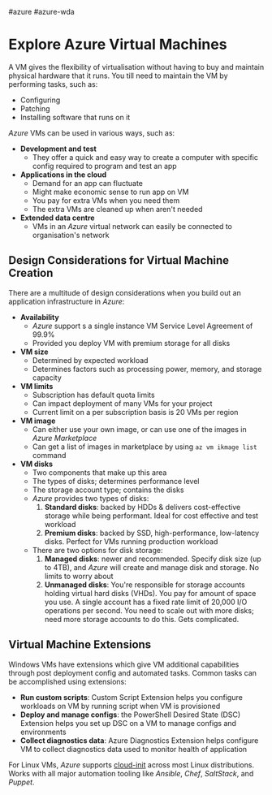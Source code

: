 #azure #azure-wda 

# Explore Azure Virtual Machines
A VM gives the flexibility of virtualisation without having to buy and maintain physical hardware that it runs.
You till need to maintain the VM by performing tasks, such as:
- Configuring
- Patching
- Installing software that runs on it

*Azure* VMs can be used in various ways, such as:
- **Development and test**
	- They offer a quick and easy way to create a computer with specific config required to program and test an app
- **Applications in the cloud**
	- Demand for an app can fluctuate
	- Might make economic sense to run app on VM
	- You pay for extra VMs when you need them
	- The extra VMs are cleaned up when aren't needed
- **Extended data centre**
	- VMs in an *Azure* virtual network can easily be connected to organisation's network

## Design Considerations for Virtual Machine Creation
There are a multitude of design considerations when you build out an application infrastructure in *Azure*:
- **Availability**
	- *Azure* support s a single instance VM Service Level Agreement of 99.9%
	- Provided you deploy VM with premium storage for all disks
- **VM size**
	- Determined by expected workload
	- Determines factors such as processing power, memory, and storage capacity
- **VM limits**
	- Subscription has default quota limits
	- Can impact deployment of many VMs for your project
	- Current limit on a per subscription basis is 20 VMs per region
- **VM image**
	- Can either use your own image, or can use one of the images in *Azure Marketplace*
	- Can get a list of images in marketplace by using `az vm ikmage list` command
- **VM disks**
	- Two components that make up this area
	- The types of disks; determines performance level
	- The storage account type; contains the disks
	- *Azure* provides two types of disks:
		1. **Standard disks**: backed by HDDs & delivers cost-effective storage while being performant. Ideal for cost effective and test workload
		2. **Premium disks**: backed by SSD, high-performance, low-latency disks. Perfect for VMs running production workload
	- There are two options for disk storage:
		1. **Managed disks**: newer and recommended. Specify disk size (up to 4TB), and *Azure* will create and manage disk and storage. No limits to worry about
		2. **Unmanaged disks**: You're responsible for storage accounts holding virtual hard disks (VHDs). You pay for amount of space you use. A single account has a fixed rate limit of 20,000 I/O operations per second. You need to scale out with more disks; need more storage accounts to do this. Gets complicated.

## Virtual Machine Extensions
Windows VMs have extensions which give VM additional capabilities through post deployment config and automated tasks.
Common tasks can be accomplished using extensions:
 - **Run custom scripts**: Custom Script Extension helps you configure workloads on VM by running script when VM is provisioned
 - **Deploy and manage configs**: the PowerShell Desired State (DSC) Extension helps you set up DSC on a VM to manage configs and environments
 - **Collect diagnostics data**: Azure Diagnostics Extension helps configure VM to collect diagnostics data used to monitor health of application

For Linux VMs, *Azure* supports [cloud-init](https://cloud-init.io/) across most Linux distributions.
Works with all major automation tooling like *Ansible*, *Chef*, *SaltStack*, and *Puppet*.